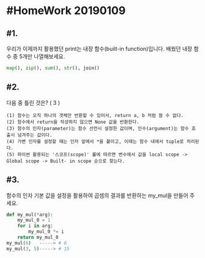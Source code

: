 # #HomeWork 20190109

## #1.

우리가 이제까지 활용했던 print는 내장 함수(built-in function)입니다. 배웠던 내장 함수 중 5개만 나열해보세요.

```python
map(), zip(), sum(), str(), join()
```



## #2.

다음 중 틀린 것은?   ( 3 )

```
(1) 함수는 오직 하나의 갯체만 반환할 수 있어서, return a, b 처럼 쓸 수 없다.
(2) 함수에서 return을 작성하지 않으면 None 값을 반환한다.
(3) 함수의 인자(parameter)는 함수 선언시 설정한 값이며, 인수(argument)는 함수 호출시 넘겨주는 값이다.
(4) 가변 인자를 설정할 때는 인자 앞에서 *을 붙이고, 이때는 함수 내에서 tuple로 처리된다.
(5) 파이썬 활용되는 '스코프(scope)' 룰에 따르면 변수에서 값을 local scope -> Global scope -> Built- in scope 순으로 찾는다.
```



## #3.

함수의 인자 기본 값을 설정을 활용하여 곱셈의 결과를 반환하는 my_mul을 만들어 주세요.

```python
def my_mul(*arg):
    my_mul_0 = 1
    for i in arg:
        my_mul_0 *= i
    return my_mul_0
my_mul(6)   -----> # 6
my_mul(3, 5)-----> # 15
```


